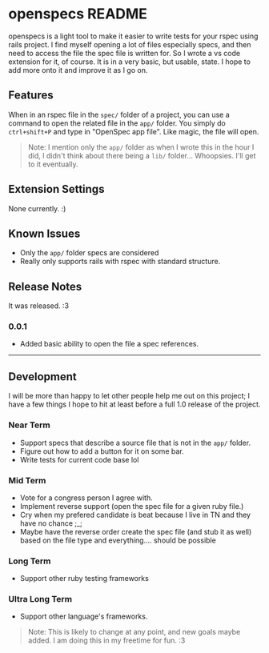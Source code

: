 # openspecs README

openspecs is a light tool to make it easier to write tests for your rspec using rails project. I find myself opening a lot of files especially specs, and then need to access the file the spec file is written for. So I wrote a vs code extension for it, of course. It is in a very basic, but usable, state. I hope to add more onto it and improve it as I go on.

## Features

When in an rspec file in the `spec/` folder of a project, you can use a command to open the related file in the `app/` folder. You simply do `ctrl+shift+P` and type in "OpenSpec app file". Like magic, the file will open.

> Note: I mention only the `app/` folder as when I wrote this in the hour I did, I didn't think about there being a `lib/` folder... Whoopsies. I'll get to it eventually.

## Extension Settings

None currently. :) 

## Known Issues

* Only the `app/` folder specs are considered
* Really only supports rails with rspec with standard structure.

## Release Notes

It was released. :3

### 0.0.1

* Added basic ability to open the file a spec references.

-----------------------------------------------------------------------------------------------------------

## Development

I will be more than happy to let other people help me out on this project; I have a few things I hope to hit at least before a full 1.0 release of the project.

### Near Term

* Support specs that describe a source file that is not in the `app/` folder.
* Figure out how to add a button for it on some bar. 
* Write tests for current code base lol

### Mid Term

* Vote for a congress person I agree with.
* Implement reverse support (open the spec file for a given ruby file.)
* Cry when my prefered candidate is beat because I live in TN and they have no chance ;_;
* Maybe have the reverse order create the spec file (and stub it as well) based on the file type and everything.... should be possible

### Long Term

* Support other ruby testing frameworks

### Ultra Long Term

* Support other language's frameworks. 

> Note: This is likely to change at any point, and new goals maybe added. I am doing this in my freetime for fun. :3